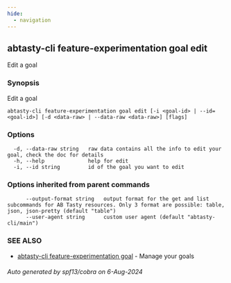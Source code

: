 ```yaml
---
hide:
  - navigation
---
```

## abtasty-cli feature-experimentation goal edit

Edit a goal

### Synopsis

Edit a goal

```
abtasty-cli feature-experimentation goal edit [-i <goal-id> | --id=<goal-id>] [-d <data-raw> | --data-raw <data-raw>] [flags]
```

### Options

```
  -d, --data-raw string   raw data contains all the info to edit your goal, check the doc for details
  -h, --help              help for edit
  -i, --id string         id of the goal you want to edit
```

### Options inherited from parent commands

```
      --output-format string   output format for the get and list subcommands for AB Tasty resources. Only 3 format are possible: table, json, json-pretty (default "table")
      --user-agent string      custom user agent (default "abtasty-cli/main")
```

### SEE ALSO

* [abtasty-cli feature-experimentation goal](abtasty-cli_feature-experimentation_goal.md)	 - Manage your goals

###### Auto generated by spf13/cobra on 6-Aug-2024
